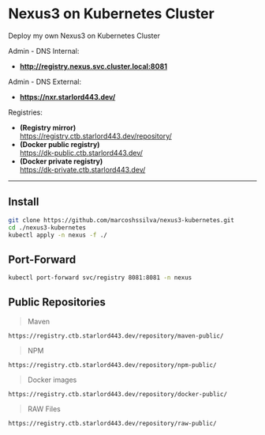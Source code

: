 # Nexus3 on Kubernetes Cluster
Deploy my own Nexus3 on Kubernetes Cluster

Admin - DNS Internal: 
- **http://registry.nexus.svc.cluster.local:8081**

Admin - DNS External: 
- **https://nxr.starlord443.dev/**

Registries:
- **(Registry mirror)** <br/> https://registry.ctb.starlord443.dev/repository/
- **(Docker public registry)** <br/> https://dk-public.ctb.starlord443.dev/
- **(Docker private registry)** <br/> https://dk-private.ctb.starlord443.dev/

---
## Install

```bash
git clone https://github.com/marcoshssilva/nexus3-kubernetes.git
cd ./nexus3-kubernetes
kubectl apply -n nexus -f ./ 
```
## Port-Forward

```bash
kubectl port-forward svc/registry 8081:8081 -n nexus 
```

## Public Repositories

> Maven
```
https://registry.ctb.starlord443.dev/repository/maven-public/
```

> NPM
```
https://registry.ctb.starlord443.dev/repository/npm-public/
```

> Docker images
```
https://registry.ctb.starlord443.dev/repository/docker-public/
```

> RAW Files
```
https://registry.ctb.starlord443.dev/repository/raw-public/
```